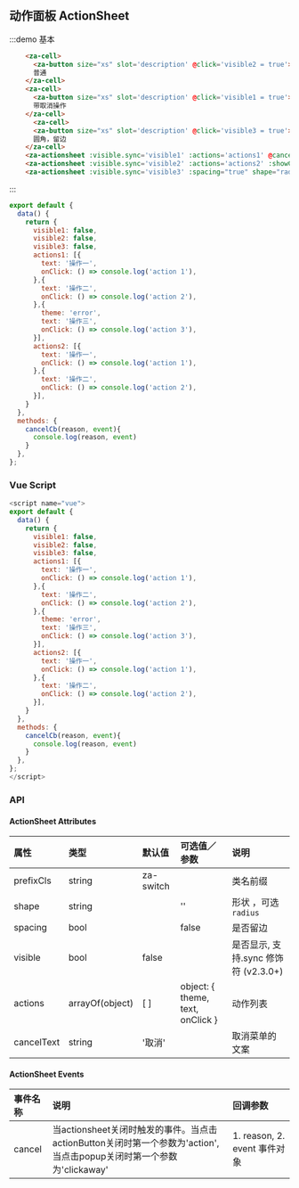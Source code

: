 ## 动作面板 ActionSheet

:::demo 基本
```html
    <za-cell>
      <za-button size="xs" slot='description' @click='visible2 = true'>开启</za-button>
      普通
    </za-cell>
    <za-cell>
      <za-button size="xs" slot='description' @click='visible1 = true'>开启</za-button>
      带取消操作
    </za-cell>
      <za-cell>
      <za-button size="xs" slot='description' @click='visible3 = true'>开启</za-button>
      圆角，留边
    </za-cell>
    <za-actionsheet :visible.sync='visible1' :actions='actions1' @cancel='cancelCb'></za-actionsheet>
    <za-actionsheet :visible.sync='visible2' :actions='actions2' :showCancel='false' @cancel='cancelCb'></za-actionsheet>
    <za-actionsheet :visible.sync='visible3' :spacing="true" shape="radius" :actions='actions2' @cancel='cancelCb'></za-actionsheet>
```
:::

``` js
export default {
  data() {
    return {
      visible1: false,
      visible2: false,
      visible3: false,
      actions1: [{
        text: '操作一',
        onClick: () => console.log('action 1'),
      },{
        text: '操作二',
        onClick: () => console.log('action 2'),
      },{
        theme: 'error',
        text: '操作三',
        onClick: () => console.log('action 3'),
      }],
      actions2: [{
        text: '操作一',
        onClick: () => console.log('action 1'),
      },{
        text: '操作二',
        onClick: () => console.log('action 2'),
      }],
    }
  },
  methods: {
    cancelCb(reason, event){
      console.log(reason, event)
    }
  },
};
```
### Vue Script
```javascript
<script name="vue">
export default {
  data() {
    return {
      visible1: false,
      visible2: false,
      visible3: false,
      actions1: [{
        text: '操作一',
        onClick: () => console.log('action 1'),
      },{
        text: '操作二',
        onClick: () => console.log('action 2'),
      },{
        theme: 'error',
        text: '操作三',
        onClick: () => console.log('action 3'),
      }],
      actions2: [{
        text: '操作一',
        onClick: () => console.log('action 1'),
      },{
        text: '操作二',
        onClick: () => console.log('action 2'),
      }],
    }
  },
  methods: {
    cancelCb(reason, event){
      console.log(reason, event)
    }
  },
};
</script>
```

### API

#### ActionSheet Attributes

| 属性 | 类型 | 默认值 | 可选值／参数 | 说明 |
| :--- | :--- | :--- | :--- | :--- |
| prefixCls | string | za-switch | | 类名前缀 |
| shape | string | | '' | 形状 ，可选`radius`|
| spacing | bool | | false | 是否留边 |
| visible | bool | false | | 是否显示, 支持.sync 修饰符 (v2.3.0+) |
| actions | arrayOf(object) | [ ] | object: { theme, text, onClick } | 动作列表 |
| cancelText | string | '取消' |  | 取消菜单的文案 |

#### ActionSheet Events
| 事件名称 | 说明 | 回调参数 |
| :--- | :--- | :--- |
| cancel | 当actionsheet关闭时触发的事件。当点击actionButton关闭时第一个参数为'action',当点击popup关闭时第一个参数为'clickaway' | 1. reason, 2. event 事件对象 |